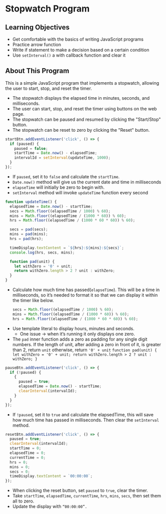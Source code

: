 # Stopwatch Program

## Learning Objectives

- Get comfortable with the basics of writing JavaScript programs
- Practice arrow function
- Write if statement to make a decision based on a certain condition
- Use `setInterval()` a with callback function and clear it

## About This Program

This is a simple JavaScript program that implements a stopwatch, allowing the user to start, stop, and reset the timer.

- The stopwatch displays the elapsed time in minutes, seconds, and milliseconds.
- The user can start, stop, and reset the timer using buttons on the web page.
- The stopwatch can be paused and resumed by clicking the "Start/Stop" button.
- The stopwatch can be reset to zero by clicking the "Reset" button.

```jsx
startBtn.addEventListener('click', () => {
  if (paused) {
    paused = false;
    startTime = Date.now() - elapsedTime;
    intervalId = setInterval(updateTime, 1000);
  }
});
```

- If `paused`, set it to `false` and calculate the `startTime`.
- `Date.now()` method will give us the current date and time in milliseconds
- `elapseTime` will initially be zero to begin with.
- `setInterval` method will invoke `updateTime` function every second

```jsx
function updateTime() {
  elapsedTime = Date.now() - startTime;
  secs = Math.floor((elapsedTime / 1000) % 60);
  mins = Math.floor((elapsedTime / (1000 * 60)) % 60);
  hrs = Math.floor((elapsedTime / (1000 * 60 * 60)) % 60);

  secs = pad(secs);
  mins = pad(mins);
  hrs = pad(hrs);

  timeDisplay.textContent = `${hrs}:${mins}:${secs}`;
  console.log(hrs, secs, mins);

  function pad(unit) {
    let withZero = '0' + unit;
    return withZero.length > 2 ? unit : withZero;
  }
}
```

- Calculate how much time has passed(`elapseTime`). This will be a time in milliseconds, so it’s needed to format it so that we can display it within the timer like below.
  ```jsx
  secs = Math.floor((elapsedTime / 1000) % 60);
  mins = Math.floor((elapsedTime / (1000 * 60)) % 60);
  hrs = Math.floor((elapsedTime / (1000 * 60 * 60)) % 60);
  ```
- Use template literal to display hours, minutes and seconds.
  - One issue → when it’s running it only displays one zero.
- The `pad` inner function adds a zero as padding for any single digit numbers.
  If the length of unit, after adding a zero in front of it, is greater than 2, return `unit` otherwise, return `'0' + unit`
      ```
      function pad(unit) {
        let withZero = '0' + unit;
        return withZero.length > 2 ? unit : withZero;
      }
      ```

```jsx
pauseBtn.addEventListener('click', () => {
  if (!paused) {
    {
      paused = true;
      elapsedTime = Date.now() - startTime;
      clearInterval(intervalId);
    }
  }
});
```

- If `!paused`, set it to `true` and calculate the elapsedTime, this will save how much time has passed in milliseconds. Then clear the `setInterval` method.

```jsx
resetBtn.addEventListener('click', () => {
  paused = true;
  clearInterval(intervalId);
  startTime = 0;
  elapsedTime = 0;
  currentTime = 0;
  hrs = 0;
  mins = 0;
  secs = 0;
  timeDisplay.textContent = `00:00:00`;
});
```

- When clicking the reset button, set `paused` to `true`, clear the timer.
- Take `startTime`, `elapsedTime`, `currentTime`, `hrs`, `mins`, `secs`, then set them all to zero.
- Update the display with `“00:00:00”.`
